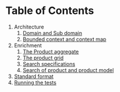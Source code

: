 # Table of Contents

1. Architecture
    1. [Domain and Sub domain](architecture/domain.md)
    2. [Bounded context and context map](architecture/context_map.md)
2. Enrichment
    1. [The Product aggregate](enrichment/product_aggregate.md)
    2. [The product grid](enrichment/product_grid.md)
    3. [Search specifications](enrichment/search_of_products_and_product_models.md)
    4. [Search of product and product model](enrichment/search_specification_on_elasticsearch.rst)
3. [Standard format](standard_format.md)
4. [Running the tests](tests/running_the_tests.md)

